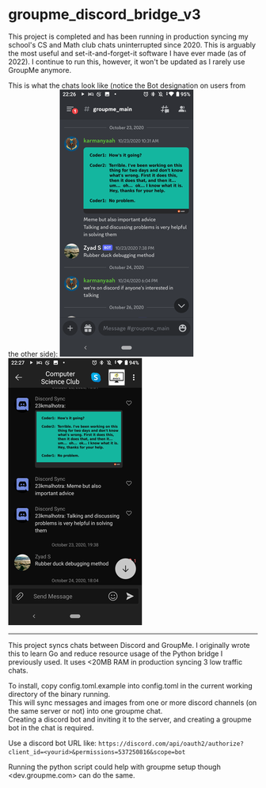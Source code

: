 # groupme_discord_bridge_v3


This project is completed and has been running in production syncing my school's CS and Math club chats uninterrupted since 2020. This is arguably the most useful and set-it-and-forget-it software I have ever made (as of 2022). I continue to run this, however, it won't be updated as I rarely use GroupMe anymore.

This is what the chats look like (notice the Bot designation on users from the other side):
![](./disc_image.png) ![](./gm_image.png)

---

This project syncs chats between Discord and GroupMe.
I originally wrote this to learn Go and reduce resource usage of the Python bridge I previously used. It uses <20MB RAM in production syncing 3 low traffic chats.

 To install, copy config.toml.example into config.toml in the current working directory of the binary running.  
 This will sync messages and images from one or more discord channels (on the same server or not) into one groupme chat.  
 Creating a discord bot and inviting it to the server, and creating a groupme bot in the chat is required.
 
 Use a discord bot URL like: 
 `https://discord.com/api/oauth2/authorize?client_id=<yourid>&permissions=537250816&scope=bot`


Running the python script could help with groupme setup though <dev.groupme.com> can do the same.
